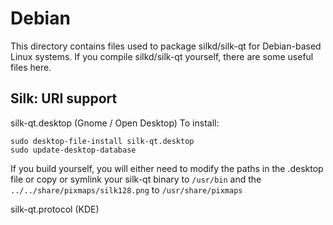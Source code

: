 
Debian
====================
This directory contains files used to package silkd/silk-qt
for Debian-based Linux systems. If you compile silkd/silk-qt yourself, there are some useful files here.

## Silk: URI support ##


silk-qt.desktop  (Gnome / Open Desktop)
To install:

	sudo desktop-file-install silk-qt.desktop
	sudo update-desktop-database

If you build yourself, you will either need to modify the paths in
the .desktop file or copy or symlink your silk-qt binary to `/usr/bin`
and the `../../share/pixmaps/silk128.png` to `/usr/share/pixmaps`

silk-qt.protocol (KDE)

